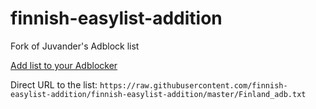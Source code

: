 # finnish-easylist-addition

Fork of Juvander's Adblock list

[Add list to your Adblocker](https://finnish-easylist-addition.github.io/)

Direct URL to the list: `https://raw.githubusercontent.com/finnish-easylist-addition/finnish-easylist-addition/master/Finland_adb.txt`
